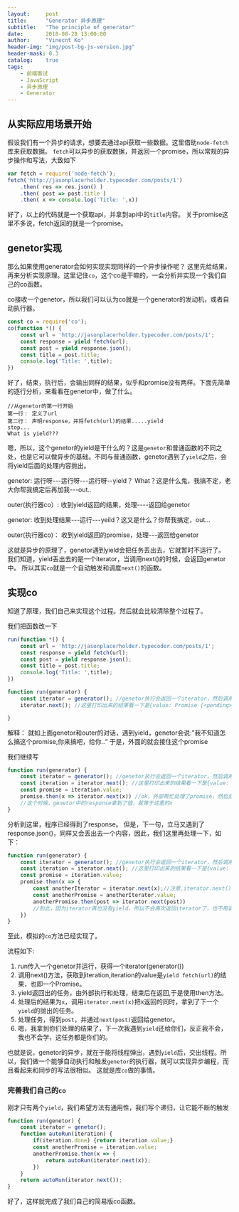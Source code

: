 ```yaml
---
layout:     post
title:      "Generator 异步原理"
subtitle:   "The principle of generator"
date:       2018-08-28 13:00:00
author:     "Vinecnt Ko"
header-img: "img/post-bg-js-version.jpg"
header-mask: 0.3
catalog:    true
tags:
    - 前端面试
    - JavaScript
    - 异步原理
    - Generator
---
```


## 从实际应用场景开始
假设我们有一个异步的请求，想要去通过api获取一些数据。这里借助`node-fetch`库来获取数据。
`fetch`可以异步的获取数据，并返回一个promise，所以常规的异步操作和写法，大致如下
```javascript
var fetch = require('node-fetch');
fetch('http://jasonplacerholder.typecoder.com/posts/1')
    .then( res => res.json() )
    .then( post => post.title )
    .then( x => console.log('Title: ',x))
```

好了，以上的代码就是一个获取api，并拿到api中的`title`内容。 关于promise这里不多说，fetch返回的就是一个promise。

## genetor实现
那么如果使用generator会如何实现实现同样的一个异步操作呢？ 这里先给结果，再来分析实现原理。这里记住`co`，这个co是干嘛的，一会分析并实现一个我们自己的co函数。

co接收一个genetor，所以我们可以认为co就是一个generator的发动机，或者自动执行器。
```javascript
const co = require('co');
co(function *() {
    const url = 'http://jasonplacerholder.typecoder.com/posts/1';
    const response = yield fetch(url);
    const post = yield response.json();
    const title = post.title;
    console.log('Title: ',title);
})

```
好了，结束，执行后，会输出同样的结果，似乎和promise没有两样。下面先简单的逐行分析，来看看在genetor中，做了什么。
```
//从genetor的第一行开始
第一行： 定义了url
第二行： 声明response，并将fetch(url)的结果.....yield
stop...
What is yield???
```
嗯，所以，这个genetor的yield是干什么的？这是`genetor`和普通函数的不同之处，也是它可以做异步的基础。不同与普通函数，genetor遇到了`yield`之后，会将yield后面的处理内容抛出。

genetor: 运行呀---运行呀---运行呀--yield？ What？这是什么鬼，我搞不定，老大你帮我搞定后再加我---out..

outer(执行器co）: 收到yield返回的结果，处理----返回给genetor

genetor: 收到处理结果---运行---yeild？这又是什么？你帮我搞定，out...

outer(执行器co)： 收到yield返回的promise，处理---返回给genetor

这就是异步的原理了，genetor遇到yield会把任务丢出去，它就暂时不运行了。 我们知道，yield丢出去的是一个iterator，当调用next()的时候，会返回genetor中。 所以其实`co`就是一个自动触发和调度`next()`的函数。

## 实现co
知道了原理，我们自己来实现这个过程。然后就会比较清除整个过程了。

我们把函数改一下
```javascript
run(function *() {
    const url = 'http://jasonplacerholder.typecoder.com/posts/1';
    const response = yield fetch(url);
    const post = yield response.json();
    const title = post.title;
    console.log('Title: ',title);
})

function run(generator) {
    const iterator = generator(); //genetor执行会返回一个iterator，然后调用next()才会执行到下一个yield
    iterator.next(); //这里打印出来的结果看一下是{value: Promise {<pending>},done:false}

}
```
解释： 就如上面genetor和outer的对话，遇到yield，genetor会说:"我不知道怎么搞这个promise,你来搞吧，给你..“ 于是，外面的就会接住这个promise

我们继续写
```javascript
function run(generator) {
    const iterator = generator(); //genetor执行会返回一个iterator，然后调用next()才会执行到下一个yield
    const iteration = iterator.next(); //这里打印出来的结果看一下是{value: Promise {<pending>},done:false}
    const promise = iteration.value;
    promise.then(x => iterator.next(x)) //ok，外部帮忙处理了promise，然后处理的结果，我们需要返回genetor，使其继续运行
    //这个时候，genetor中的response拿到了值，就等于这里的x
}
```
分析到这里，程序已经得到了response。 但是，下一句，立马又遇到了response.json()，同样又会丢出去一个内容，因此，我们这里再处理一下，如下：
```javascript
function run(generator) {
    const iterator = generator(); //genetor执行会返回一个iterator，然后调用next()才会执行到下一个yield
    const iteration = iterator.next(); //这里打印出来的结果看一下是{value: Promise {<pending>},done:false}
    const promise = iteration.value;
    promise.then(x => {
        const anotherIterator = iterator.next(x);//注意,iterator.next()的含义，一方面会将运算结果返回，另一方面，genetor会继续将下一个yield的任务抛出，仍然是一个iterator
        const anotherPromise = anotherIterator.value;
        anotherPromise.then(post => iterator.next(post))
        //到此，因为iterator再也没有yield，所以不会再次返回iterator了，也不用调用next()
    }) 
}
```
至此，模拟的`co`方法已经实现了。

流程如下:
1. run传入一个genetor并运行，获得一个iterator(generator())
2. 调用next()方法，获取到iteration,iteration的value是`yield fetch(url)`的结果，也即一个Promise。
3. yield返回出的任务，由外部执行和处理，结束后在返回,于是使用then方法。
4. 处理后的结果为`x`，调用`iterator.next(x)`把x返回的同时，拿到了下一个`yield`的抛出的任务。
5. 处理任务，得到`post`，并通过`next(post)`返回给genetor。
6. 嗯，我拿到你们处理的结果了，下一次我遇到`yield`还给你们，反正我不会，我也不会学，这任务都是你们的。

也就是说，genetor的异步，就在于能将线程弹出，遇到`yield`后，交出线程。所以，我们做一个能够自动执行和触发`genetor`的执行器，就可以实现异步编程，而且看起来和同步的写法很相似。 这就是库`co`做的事情。

### 完善我们自己的`co`
刚才只有两个`yield`，我们希望方法有通用性，我们写个递归，让它能不断的触发
```javascript
function run(genetor) {
    const iterator = genetor();
    function autoRun(iteration) {
        if(iteration.done) {return iteration.value;}
        const anotherPromise = iteration.value;
        anotherPromise.then(x => {
            return autoRun(iterator.next(x));
        })
    }
    return autoRun(iterator.next());
}

```

好了，这样就完成了我们自己的简易版co函数。